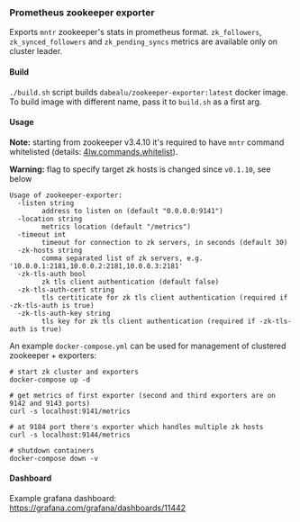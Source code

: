 ### Prometheus zookeeper exporter

Exports `mntr` zookeeper's stats in prometheus format.
`zk_followers`, `zk_synced_followers` and `zk_pending_syncs` metrics are available only on cluster leader.

#### Build

`./build.sh` script builds `dabealu/zookeeper-exporter:latest` docker image.
To build image with different name, pass it to `build.sh` as a first arg.

#### Usage

**Note:** starting from zookeeper v3.4.10 it's required to have `mntr` command whitelisted (details: [4lw.commands.whitelist](https://zookeeper.apache.org/doc/current/zookeeperAdmin.html)).

**Warning:** flag to specify target zk hosts is changed since `v0.1.10`, see below

```
Usage of zookeeper-exporter:
  -listen string
        address to listen on (default "0.0.0.0:9141")
  -location string
        metrics location (default "/metrics")
  -timeout int
        timeout for connection to zk servers, in seconds (default 30)
  -zk-hosts string
        comma separated list of zk servers, e.g. '10.0.0.1:2181,10.0.0.2:2181,10.0.0.3:2181'
  -zk-tls-auth bool
        zk tls client authentication (default false)
  -zk-tls-auth-cert string
        tls certiticate for zk tls client authentication (required if -zk-tls-auth is true)
  -zk-tls-auth-key string
        tls key for zk tls client authentication (required if -zk-tls-auth is true)
```

An example `docker-compose.yml` can be used for management of clustered zookeeper + exporters:

```
# start zk cluster and exporters
docker-compose up -d

# get metrics of first exporter (second and third exporters are on 9142 and 9143 ports)
curl -s localhost:9141/metrics

# at 9184 port there's exporter which handles multiple zk hosts
curl -s localhost:9144/metrics

# shutdown containers
docker-compose down -v
```

#### Dashboard

Example grafana dashboard: https://grafana.com/grafana/dashboards/11442
